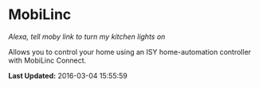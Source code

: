 # MobiLinc
*Alexa, tell moby link to turn my kitchen lights on*

Allows you to control your home using an ISY home-automation controller with MobiLinc Connect.

**Last Updated:** 2016-03-04 15:55:59